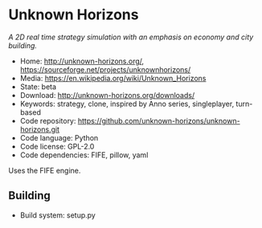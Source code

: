 # Unknown Horizons

_A 2D real time strategy simulation with an emphasis on economy and city building._

- Home: http://unknown-horizons.org/, https://sourceforge.net/projects/unknownhorizons/
- Media: https://en.wikipedia.org/wiki/Unknown_Horizons
- State: beta
- Download: http://unknown-horizons.org/downloads/
- Keywords: strategy, clone, inspired by Anno series, singleplayer, turn-based
- Code repository: https://github.com/unknown-horizons/unknown-horizons.git
- Code language: Python
- Code license: GPL-2.0
- Code dependencies: FIFE, pillow, yaml

Uses the FIFE engine.

## Building

- Build system: setup.py